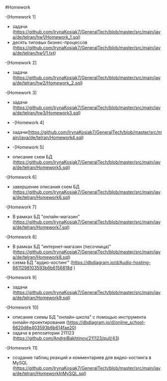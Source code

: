 #Homework

-[Homework 1] 
- задачи (https://github.com/IrynaKosiak7/GeneralTech/blob/master/src/main/java/de/telran/hw1/Homework_1.sql)
- десять типовых бизнес-процессов (https://github.com/IrynaKosiak7/GeneralTech/blob/master/src/main/java/de/telran/hw1/1.txt)

-[Homework 2]
- задачи (https://github.com/IrynaKosiak7/GeneralTech/blob/master/src/main/java/de/telran/hw2/Homework_2.sql)

-[Homework 3] 
- задачи (https://github.com/IrynaKosiak7/GeneralTech/blob/master/src/main/java/de/telran/hw3/Homework3.sql)
  
- -[Homework 4]
- задачи(https://github.com/IrynaKosiak7/GeneralTech/blob/master/src/main/java/de/telran/Homework4.sql)

- -[Homework 5]
- описание схем БД (https://github.com/IrynaKosiak7/GeneralTech/blob/master/src/main/java/de/telran/Homework5.sql)

-[Homework 6]
- завершение описания схем БД (https://github.com/IrynaKosiak7/GeneralTech/blob/master/src/main/java/de/telran/Homework6.sql)

-[Homework 7]
- В рамках БД "онлайн-магазин" (https://github.com/IrynaKosiak7/GeneralTech/blob/master/src/main/java/de/telran/Homework7.sql)

-[Homework 8]
- В рамках БД "интернет-магазин (песочница)" (https://github.com/IrynaKosiak7/GeneralTech/blob/master/src/main/java/de/telran/Homework8.sql)
- схемa БД "аудио-хостинг" (https://dbdiagram.io/d/Audio-hosting-6611298103593b6b6156818d )

-[Homework 9]
- задачи (https://github.com/IrynaKosiak7/GeneralTech/blob/master/src/main/java/de/telran/Homework9.sql)
  
-[Homework 10]
- описание схемы БД "онлайн-школа" с помощью инструмента онлайн-проектирования (https://dbdiagram.io/d/online_school-6620d8e403593b6b614fae20)
- задача в репозитории 211123  (https://github.com/AndreiBakhtinov/211123/pull/43)

-[Homework 11]
- создание таблиц реакций и комментариев для видео-хостинга в MySQL (https://github.com/IrynaKosiak7/GeneralTech/blob/master/src/main/java/de/telran/HomeworkInMySQL.sql)